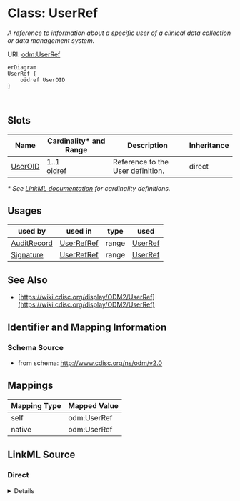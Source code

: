 # Class: UserRef

_A reference to information about a specific user of a clinical data collection or data management system._




URI: [odm:UserRef](http://www.cdisc.org/ns/odm/v2.0/UserRef)


```mermaid
erDiagram
UserRef {
    oidref UserOID  
}



```



<!-- no inheritance hierarchy -->


## Slots

| Name | Cardinality* and Range | Description | Inheritance |
| ---  | --- | --- | --- |
| [UserOID](UserOID.md) | 1..1 <br/> [oidref](oidref.md) | Reference to the User definition. | direct |

_* See [LinkML documentation](https://linkml.io/linkml/schemas/slots.html#slot-cardinality) for cardinality definitions._




## Usages

| used by | used in | type | used |
| ---  | --- | --- | --- |
| [AuditRecord](AuditRecord.md) | [UserRefRef](UserRefRef.md) | range | [UserRef](UserRef.md) |
| [Signature](Signature.md) | [UserRefRef](UserRefRef.md) | range | [UserRef](UserRef.md) |






## See Also

* [https://wiki.cdisc.org/display/ODM2/UserRef](https://wiki.cdisc.org/display/ODM2/UserRef)

## Identifier and Mapping Information







### Schema Source


* from schema: http://www.cdisc.org/ns/odm/v2.0





## Mappings

| Mapping Type | Mapped Value |
| ---  | ---  |
| self | odm:UserRef |
| native | odm:UserRef |





## LinkML Source

<!-- TODO: investigate https://stackoverflow.com/questions/37606292/how-to-create-tabbed-code-blocks-in-mkdocs-or-sphinx -->

### Direct

<details>
```yaml
name: UserRef
description: A reference to information about a specific user of a clinical data collection
  or data management system.
from_schema: http://www.cdisc.org/ns/odm/v2.0
see_also:
- https://wiki.cdisc.org/display/ODM2/UserRef
rank: 1000
slots:
- UserOID
slot_usage:
  UserOID:
    name: UserOID
    description: Reference to the User definition.
    comments:
    - 'Required

      Must match the OID attribute of an AdminData/User element. If used within a
      ClinicalData element, the ClinicalData StudyOID attribute must match the StudyOID
      attribute in the the AdminData element.'
    domain_of:
    - InvestigatorRef
    - UserRef
    range: oidref
    required: true
class_uri: odm:UserRef

```
</details>

### Induced

<details>
```yaml
name: UserRef
description: A reference to information about a specific user of a clinical data collection
  or data management system.
from_schema: http://www.cdisc.org/ns/odm/v2.0
see_also:
- https://wiki.cdisc.org/display/ODM2/UserRef
rank: 1000
slot_usage:
  UserOID:
    name: UserOID
    description: Reference to the User definition.
    comments:
    - 'Required

      Must match the OID attribute of an AdminData/User element. If used within a
      ClinicalData element, the ClinicalData StudyOID attribute must match the StudyOID
      attribute in the the AdminData element.'
    domain_of:
    - InvestigatorRef
    - UserRef
    range: oidref
    required: true
attributes:
  UserOID:
    name: UserOID
    description: Reference to the User definition.
    comments:
    - 'Required

      Must match the OID attribute of an AdminData/User element. If used within a
      ClinicalData element, the ClinicalData StudyOID attribute must match the StudyOID
      attribute in the the AdminData element.'
    from_schema: http://www.cdisc.org/ns/odm/v2.0
    rank: 1000
    alias: UserOID
    owner: UserRef
    domain_of:
    - InvestigatorRef
    - UserRef
    range: oidref
    required: true
class_uri: odm:UserRef

```
</details>